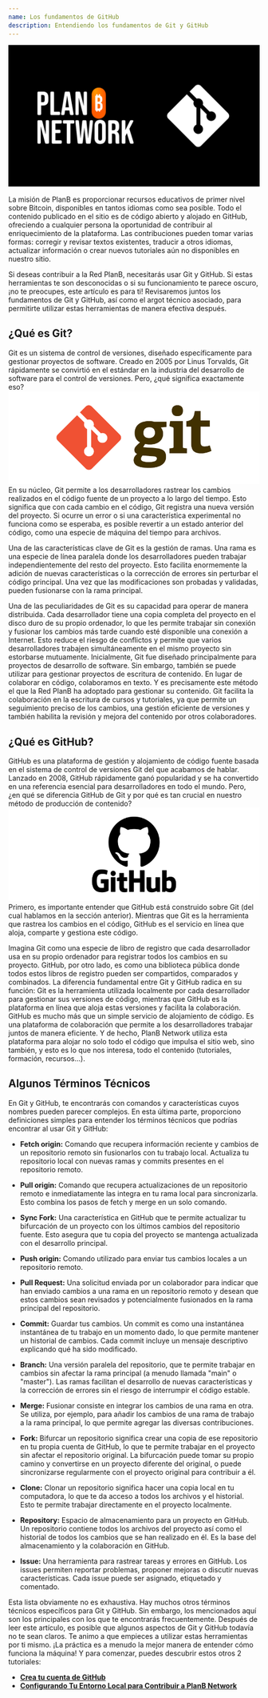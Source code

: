 ```yaml
---
name: Los fundamentos de GitHub
description: Entendiendo los fundamentos de Git y GitHub
---
```


![cover](assets/cover.webp)

La misión de PlanB es proporcionar recursos educativos de primer nivel sobre Bitcoin, disponibles en tantos idiomas como sea posible. Todo el contenido publicado en el sitio es de código abierto y alojado en GitHub, ofreciendo a cualquier persona la oportunidad de contribuir al enriquecimiento de la plataforma. Las contribuciones pueden tomar varias formas: corregir y revisar textos existentes, traducir a otros idiomas, actualizar información o crear nuevos tutoriales aún no disponibles en nuestro sitio.

Si deseas contribuir a la Red PlanB, necesitarás usar Git y GitHub. Si estas herramientas te son desconocidas o si su funcionamiento te parece oscuro, ¡no te preocupes, este artículo es para ti! Revisaremos juntos los fundamentos de Git y GitHub, así como el argot técnico asociado, para permitirte utilizar estas herramientas de manera efectiva después.

## ¿Qué es Git?

Git es un sistema de control de versiones, diseñado específicamente para gestionar proyectos de software. Creado en 2005 por Linus Torvalds, Git rápidamente se convirtió en el estándar en la industria del desarrollo de software para el control de versiones. Pero, ¿qué significa exactamente eso?
![git](assets/1.webp)
En su núcleo, Git permite a los desarrolladores rastrear los cambios realizados en el código fuente de un proyecto a lo largo del tiempo. Esto significa que con cada cambio en el código, Git registra una nueva versión del proyecto. Si ocurre un error o si una característica experimental no funciona como se esperaba, es posible revertir a un estado anterior del código, como una especie de máquina del tiempo para archivos.

Una de las características clave de Git es la gestión de ramas. Una rama es una especie de línea paralela donde los desarrolladores pueden trabajar independientemente del resto del proyecto. Esto facilita enormemente la adición de nuevas características o la corrección de errores sin perturbar el código principal. Una vez que las modificaciones son probadas y validadas, pueden fusionarse con la rama principal.

Una de las peculiaridades de Git es su capacidad para operar de manera distribuida. Cada desarrollador tiene una copia completa del proyecto en el disco duro de su propio ordenador, lo que les permite trabajar sin conexión y fusionar los cambios más tarde cuando esté disponible una conexión a Internet. Esto reduce el riesgo de conflictos y permite que varios desarrolladores trabajen simultáneamente en el mismo proyecto sin estorbarse mutuamente.
Inicialmente, Git fue diseñado principalmente para proyectos de desarrollo de software. Sin embargo, también se puede utilizar para gestionar proyectos de escritura de contenido. En lugar de colaborar en código, colaboramos en texto. Y es precisamente este método el que la Red PlanB ha adoptado para gestionar su contenido. Git facilita la colaboración en la escritura de cursos y tutoriales, ya que permite un seguimiento preciso de los cambios, una gestión eficiente de versiones y también habilita la revisión y mejora del contenido por otros colaboradores.
## ¿Qué es GitHub?

GitHub es una plataforma de gestión y alojamiento de código fuente basada en el sistema de control de versiones Git del que acabamos de hablar. Lanzado en 2008, GitHub rápidamente ganó popularidad y se ha convertido en una referencia esencial para desarrolladores en todo el mundo. Pero, ¿en qué se diferencia GitHub de Git y por qué es tan crucial en nuestro método de producción de contenido?
![github](assets/2.webp)
Primero, es importante entender que GitHub está construido sobre Git (del cual hablamos en la sección anterior). Mientras que Git es la herramienta que rastrea los cambios en el código, GitHub es el servicio en línea que aloja, comparte y gestiona este código.

Imagina Git como una especie de libro de registro que cada desarrollador usa en su propio ordenador para registrar todos los cambios en su proyecto. GitHub, por otro lado, es como una biblioteca pública donde todos estos libros de registro pueden ser compartidos, comparados y combinados.
La diferencia fundamental entre Git y GitHub radica en su función: Git es la herramienta utilizada localmente por cada desarrollador para gestionar sus versiones de código, mientras que GitHub es la plataforma en línea que aloja estas versiones y facilita la colaboración.
GitHub es mucho más que un simple servicio de alojamiento de código. Es una plataforma de colaboración que permite a los desarrolladores trabajar juntos de manera eficiente. Y de hecho, PlanB Network utiliza esta plataforma para alojar no solo todo el código que impulsa el sitio web, sino también, y esto es lo que nos interesa, todo el contenido (tutoriales, formación, recursos...).

## Algunos Términos Técnicos

En Git y GitHub, te encontrarás con comandos y características cuyos nombres pueden parecer complejos. En esta última parte, proporciono definiciones simples para entender los términos técnicos que podrías encontrar al usar Git y GitHub:

- **Fetch origin:** Comando que recupera información reciente y cambios de un repositorio remoto sin fusionarlos con tu trabajo local. Actualiza tu repositorio local con nuevas ramas y commits presentes en el repositorio remoto.

- **Pull origin:** Comando que recupera actualizaciones de un repositorio remoto e inmediatamente las integra en tu rama local para sincronizarla. Esto combina los pasos de fetch y merge en un solo comando.
- **Sync Fork:** Una característica en GitHub que te permite actualizar tu bifurcación de un proyecto con los últimos cambios del repositorio fuente. Esto asegura que tu copia del proyecto se mantenga actualizada con el desarrollo principal.
- **Push origin:** Comando utilizado para enviar tus cambios locales a un repositorio remoto.

- **Pull Request:** Una solicitud enviada por un colaborador para indicar que han enviado cambios a una rama en un repositorio remoto y desean que estos cambios sean revisados y potencialmente fusionados en la rama principal del repositorio.

- **Commit:** Guardar tus cambios. Un commit es como una instantánea instantánea de tu trabajo en un momento dado, lo que permite mantener un historial de cambios. Cada commit incluye un mensaje descriptivo explicando qué ha sido modificado.

- **Branch:** Una versión paralela del repositorio, que te permite trabajar en cambios sin afectar la rama principal (a menudo llamada "main" o "master"). Las ramas facilitan el desarrollo de nuevas características y la corrección de errores sin el riesgo de interrumpir el código estable.

- **Merge:** Fusionar consiste en integrar los cambios de una rama en otra. Se utiliza, por ejemplo, para añadir los cambios de una rama de trabajo a la rama principal, lo que permite agregar las diversas contribuciones.

- **Fork:** Bifurcar un repositorio significa crear una copia de ese repositorio en tu propia cuenta de GitHub, lo que te permite trabajar en el proyecto sin afectar el repositorio original. La bifurcación puede tomar su propio camino y convertirse en un proyecto diferente del original, o puede sincronizarse regularmente con el proyecto original para contribuir a él.

- **Clone:** Clonar un repositorio significa hacer una copia local en tu computadora, lo que te da acceso a todos los archivos y el historial. Esto te permite trabajar directamente en el proyecto localmente.

- **Repository:** Espacio de almacenamiento para un proyecto en GitHub. Un repositorio contiene todos los archivos del proyecto así como el historial de todos los cambios que se han realizado en él. Es la base del almacenamiento y la colaboración en GitHub.

- **Issue:** Una herramienta para rastrear tareas y errores en GitHub. Los issues permiten reportar problemas, proponer mejoras o discutir nuevas características. Cada issue puede ser asignado, etiquetado y comentado.

Esta lista obviamente no es exhaustiva. Hay muchos otros términos técnicos específicos para Git y GitHub. Sin embargo, los mencionados aquí son los principales con los que te encontrarás frecuentemente.
Después de leer este artículo, es posible que algunos aspectos de Git y GitHub todavía no te sean claros. Te animo a que empieces a utilizar estas herramientas por ti mismo. ¡La práctica es a menudo la mejor manera de entender cómo funciona la máquina! Y para comenzar, puedes descubrir estos otros 2 tutoriales:
- **[Crea tu cuenta de GitHub](https://planb.network/tutorials/others/create-github-account)**
- **[Configurando Tu Entorno Local para Contribuir a PlanB Network](https://planb.network/tutorials/others/github-desktop-work-environment)**